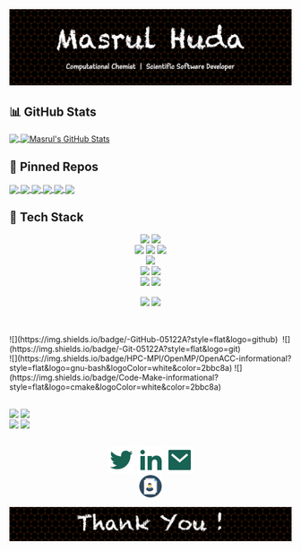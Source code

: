 <!-- Theme: https://github.com/anuraghazra/github-readme-stats --> 

<img src="welcome.jpg" alt="drawing" width="800"/>

## :bar_chart: GitHub Stats

<a href="https://github.com/masrul/masrul">
  <img align="center" src="https://github-readme-stats.vercel.app/api/top-langs/?username=masrul&hide=roff,tex&theme=radical&langs_count=3" />
</a>
<a href="https://github.com/masrul/masrul">
  <img align="center" src="https://github-readme-stats.vercel.app/api?username=masrul&show_icons=true&line_height=27&count_private=true&theme=radical" alt="Masrul's GitHub Stats" />
</a>


 
## :link: Pinned Repos 

<a href="https://github.com/masrul/GenTopo">
  <img align="center" src="https://github-readme-stats.vercel.app/api/pin/?username=masrul&repo=GenTopo&hide=description&theme=radical" />
</a>

<a href="https://github.com/masrul/GMXFit">
  <img align="center" src="https://github-readme-stats.vercel.app/api/pin/?username=masrul&repo=GMXFit&hide=description&theme=radical" />
</a>


<a href="https://github.com/masrul/BibtexFixer">
  <img align="center" src="https://github-readme-stats.vercel.app/api/pin/?username=masrul&repo=BibtexFixer&hide=description&theme=radical" />
</a>

<a href="https://github.com/masrul/OverLapRemover">
  <img align="center" src="https://github-readme-stats.vercel.app/api/pin/?username=masrul&repo=OverLapRemover&hide=description&theme=radical" />
</a>

<a href="https://github.com/masrul/DSMC">
  <img align="center" src="https://github-readme-stats.vercel.app/api/pin/?username=masrul&repo=DSMC&hide=description&theme=radical" />
</a>

<a href="https://github.com/masrul/Parallel-Computing-MPI">
  <img align="center" src="https://github-readme-stats.vercel.app/api/pin/?username=masrul&repo=Parallel-Computing-MPI&hide=description&theme=radical" />
</a>


## 🔧 Tech Stack

<p align="center">
<img src="https://img.shields.io/badge/OS-Linux-information?style=flat&logo=linux" height="20">
<img src="https://img.shields.io/badge/OS-macOS-information?style=flat&logo=mac" height="20">
<br />
<img src="https://img.shields.io/badge/Lang-c++-information?style=flat&logo=c%2B%2B" height="20">
<img src="https://img.shields.io/badge/Lang-python-information?style=flat&logo=python" height="20">
<img src="https://img.shields.io/badge/Lang-Fortran-informational?style=flat&logo=&logoColor=white&color=2bbc8a" height="20">
<br />
<img src="https://img.shields.io/badge/HPC-MPI/OpenMP/OpenACC-informational?style=flat&logo=gnu-bash&logoColor=white&color=2bbc8a" height="20"> 
<br/>
<img src="https://img.shields.io/badge/IDE-VIM-informational?style=flat&logo=gnu-bash&logoColor=white&color=2bbc8a" height="20">
<img src="https://img.shields.io/badge/Shell-Bash-informational?style=flat&logo=gnu-bash&logoColor=white&color=2bbc8a" height="20">
<br />
<img src="https://img.shields.io/badge/-GitHub-05122A?style=flat&logo=github" height="20">
<img src="https://img.shields.io/badge/-Git-05122A?style=flat&logo=git" height="20">

<br />
<br />
<img src="https://img.shields.io/badge/Simulation-Gromacs-informational?style=flat&logo=&logoColor=white&color=red" height="20">
<img src="https://img.shields.io/badge/Simulation-LAMMPS-informational?style=flat&logo=&logoColor=white&color=2bbc8a" height="20">
<br />
<img src="" height="20">
<img src="" height="20">
</p>
<br />
![](https://img.shields.io/badge/-GitHub-05122A?style=flat&logo=github)&nbsp;
![](https://img.shields.io/badge/-Git-05122A?style=flat&logo=git)&nbsp;
<br />
![](https://img.shields.io/badge/HPC-MPI/OpenMP/OpenACC-informational?style=flat&logo=gnu-bash&logoColor=white&color=2bbc8a)
![](https://img.shields.io/badge/Code-Make-informational?style=flat&logo=cmake&logoColor=white&color=2bbc8a)

![]()
![]()
<br />
![](https://img.shields.io/badge/Simulation-Gaussian-informational?style=flat&logoColor=white&color=red)
![](https://img.shields.io/badge/Simulation-CP2K-informational?style=flat&logo=gnu-bash&logoColor=white&color=2bbc8a)
<br />
![](https://img.shields.io/badge/Viz-VMD-informational?style=flat&logo=&logoColor=white&color=red)
![](https://img.shields.io/badge/Viz-Blender-informational?style=flat&logo=&logoColor=white&color=2bbc8a)

</p>

<!-- ## :file_folder: Resume --> 
<!-- + [MasrulResume](./MasrulHuda-CV.pdf) -->


## 

<!-- https://github.com/jayehernandez/jayehernandez/blob/main/README.md -->
<p align="center">
  <p align="center">
    <a href="https://twitter.com/iMasrulHuda" alt="Twitter"><img src="./twitter-fill.svg"></a>
    <a href="https://www.linkedin.com/in/masrulhuda/" alt="Linkedin"><img src="./linkedin-fill.svg"></a>
    <a href="mailto:mmh568@msstate.edu" alt="Contact me"><img src="./mail-fill.svg"></a>
    <br />
    <a href="https://github.com/masrul/masrul/blob/main/MasrulHuda-CV.pdf" alt="Contact me"><img src="./cv.svg" width="40"></a>
  </p>
</p>
<img src="thanks.jpg" alt="drawing" width="800"/>

